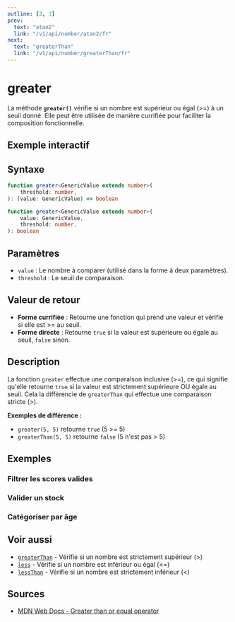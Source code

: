 ```yaml
---
outline: [2, 3]
prev:
  text: "atan2"
  link: "/v1/api/number/atan2/fr"
next:
  text: "greaterThan"
  link: "/v1/api/number/greaterThan/fr"
---
```


# greater

La méthode **`greater()`** vérifie si un nombre est supérieur ou égal (>=) à un seuil donné. Elle peut être utilisée de manière currifiée pour faciliter la composition fonctionnelle.

## Exemple interactif

<MonacoTSEditor
  src="/v1/api/number/greater/examples/tryout.doc.ts"
  majorVersion="v1"
  height="200px"
/>

## Syntaxe

```typescript
function greater<GenericValue extends number>(
	threshold: number,
): (value: GenericValue) => boolean

function greater<GenericValue extends number>(
	value: GenericValue,
	threshold: number,
): boolean
```

## Paramètres

- `value` : Le nombre à comparer (utilisé dans la forme à deux paramètres).
- `threshold` : Le seuil de comparaison.

## Valeur de retour

- **Forme currifiée** : Retourne une fonction qui prend une valeur et vérifie si elle est >= au seuil.
- **Forme directe** : Retourne `true` si la valeur est supérieure ou égale au seuil, `false` sinon.

## Description

La fonction `greater` effectue une comparaison inclusive (>=), ce qui signifie qu'elle retourne `true` si la valeur est strictement supérieure OU égale au seuil. Cela la différencie de `greaterThan` qui effectue une comparaison stricte (>).

**Exemples de différence :**
- `greater(5, 5)` retourne `true` (5 >= 5)
- `greaterThan(5, 5)` retourne `false` (5 n'est pas > 5)

## Exemples

### Filtrer les scores valides

<MonacoTSEditor
  	src="/v1/api/number/greater/examples/filterValidScores.doc.ts"
  	majorVersion="v1"
	height="400px"
/>

### Valider un stock

<MonacoTSEditor
  	src="/v1/api/number/greater/examples/validateStock.doc.ts"
  	majorVersion="v1"
	height="550px"
/>

### Catégoriser par âge

<MonacoTSEditor
  	src="/v1/api/number/greater/examples/categorizeByAge.doc.ts"
  	majorVersion="v1"
	height="500px"
/>

## Voir aussi

- [`greaterThan`](/v1/api/number/greaterThan/fr) - Vérifie si un nombre est strictement supérieur (>)
- [`less`](/v1/api/number/less/fr) - Vérifie si un nombre est inférieur ou égal (<=)
- [`lessThan`](/v1/api/number/lessThan/fr) - Vérifie si un nombre est strictement inférieur (<)

## Sources

- [MDN Web Docs - Greater than or equal operator](https://developer.mozilla.org/fr/docs/Web/JavaScript/Reference/Operators/Greater_than_or_equal)
